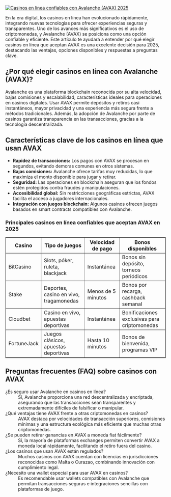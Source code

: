[![Casinos en línea confiables con Avalanche (AVAX) 2025](https://123-caf.pages.dev/gitsignup.png)](https://vrmoo.ru/Bt82HjjY)

<p>En la era digital, los casinos en línea han evolucionado rápidamente, integrando nuevas tecnologías para ofrecer experiencias seguras y transparentes. Uno de los avances más significativos es el uso de criptomonedas, y Avalanche (AVAX) se posiciona como una opción confiable y eficiente. Este artículo te ayudará a entender por qué elegir casinos en línea que aceptan AVAX es una excelente decisión para 2025, destacando las ventajas, opciones disponibles y respuestas a preguntas clave.</p>  <h2>¿Por qué elegir casinos en línea con Avalanche (AVAX)?</h2> <p>Avalanche es una plataforma blockchain reconocida por su alta velocidad, bajas comisiones y escalabilidad, características ideales para operaciones en casinos digitales. Usar AVAX permite depósitos y retiros casi instantáneos, mayor privacidad y una experiencia más segura frente a métodos tradicionales. Además, la adopción de Avalanche por parte de casinos garantiza transparencia en las transacciones, gracias a la tecnología descentralizada.</p>  <h2>Características clave de los casinos en línea que usan AVAX</h2> <ul> <li><strong>Rapidez de transacciones:</strong> Los pagos con AVAX se procesan en segundos, evitando demoras comunes en otros sistemas.</li> <li><strong>Bajas comisiones:</strong> Avalanche ofrece tarifas muy reducidas, lo que maximiza el monto disponible para jugar y retirar.</li> <li><strong>Seguridad:</strong> Las operaciones en blockchain aseguran que los fondos estén protegidos contra fraudes y manipulaciones.</li> <li><strong>Accesibilidad global:</strong> Sin restricciones geográficas estrictas, AVAX facilita el acceso a jugadores internacionales.</li> <li><strong>Integración con juegos blockchain:</strong> Algunos casinos ofrecen juegos basados en smart contracts compatibles con Avalanche.</li> </ul>  <h3>Principales casinos en línea confiables que aceptan AVAX en 2025</h3> <table border="1" cellpadding="8" cellspacing="0"> <thead> <tr> <th>Casino</th> <th>Tipo de juegos</th> <th>Velocidad de pago</th> <th>Bonos disponibles</th> </tr> </thead> <tbody> <tr> <td>BitCasino</td> <td>Slots, póker, ruleta, blackjack</td> <td>Instantánea</td> <td>Bonos sin depósito, torneos periódicos</td> </tr> <tr> <td>Stake</td> <td>Deportes, casino en vivo, tragamonedas</td> <td>Menos de 5 minutos</td> <td>Bonos por recarga, cashback semanal</td> </tr> <tr> <td>Cloudbet</td> <td>Casino en vivo, apuestas deportivas</td> <td>Instantánea</td> <td>Bonificaciones exclusivas para criptomonedas</td> </tr> <tr> <td>FortuneJack</td> <td>Juegos clásicos, apuestas deportivas</td> <td>Hasta 10 minutos</td> <td>Bonos de bienvenida, programas VIP</td> </tr> </tbody> </table>  <h2>Preguntas frecuentes (FAQ) sobre casinos con AVAX</h2> <dl> <dt>¿Es seguro usar Avalanche en casinos en línea?</dt> <dd>Sí, Avalanche proporciona una red descentralizada y encriptada, asegurando que las transacciones sean transparentes y extremadamente difíciles de falsificar o manipular.</dd> <dt>¿Qué ventajas tiene AVAX frente a otras criptomonedas en casinos?</dt> <dd>AVAX destaca por velocidades de transacción superiores, comisiones mínimas y una estructura ecológica más eficiente que muchas otras criptomonedas.</dd> <dt>¿Se pueden retirar ganancias en AVAX a moneda fiat fácilmente?</dt> <dd>Sí, la mayoría de plataformas exchanges permiten convertir AVAX a moneda local rápidamente, facilitando el retiro fuera del casino.</dd> <dt>¿Los casinos que usan AVAX están regulados?</dt> <dd>Muchos casinos con AVAX cuentan con licencias en jurisdicciones reconocidas como Malta o Curazao, combinando innovación con cumplimiento legal.</dd> <dt>¿Necesito una wallet especial para usar AVAX en casinos?</dt> <dd>Es recomendable usar wallets compatibles con Avalanche que permitan transacciones seguras e integraciones sencillas con plataformas de juego.</dd> </dl>